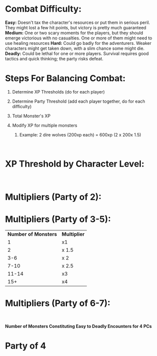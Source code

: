 # **Combat Difficulty:** 

**Easy:** Doesn't tax the character's resources or put them in serious peril. They might lost a few hit points, but victory is pretty much guaranteed
**Medium:** One or two scary moments for the players, but they should emerge victorious with no casualties. One or more of them might need to use healing resources
**Hard:** Could go badly for the adventurers. Weaker characters might get taken down, with a slim chance some might die.
**Deadly:** Could be lethal for one or more players. Survival requires good tactics and quick thinking; the party risks defeat.
 
# **Steps For Balancing Combat:** 

1.  Determine XP Thresholds (do for each player)

2.  Determine Party Threshold (add each player together, do for each difficulty)

3.  Total Monster's XP

4.  Modify XP for multiple monsters

    1.  Example: 2 dire wolves (200xp each) = 600xp (2 x 200x 1.5)

 

# **XP Threshold by Character Level:**

 

# **Multipliers (Party of 2):**

# **Multipliers (Party of 3-5):**

|                        |                |
|------------------------|----------------|
| **Number of Monsters** | **Multiplier** |
| 1                      | x1             |
| 2                      | x 1.5          |
| 3-6                    | x 2            |
| 7-10                   | x 2.5          |
| 11-14                  | x3             |
| 15+                    | x4             |


# **Multipliers (Party of 6-7):**

 

**Number of Monsters Constituting Easy to Deadly Encounters for 4 PCs**

# **Party of 4**

 

 

 

 

